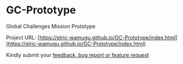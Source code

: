 # GC-Prototype
Global Challenges Mission Prototype

Project URL: [https://elric-wamugu.github.io/GC-Prototype/index.html](https://elric-wamugu.github.io/GC-Prototype/index.html)

Kindly submit your [feedback, bug report or feature request](/elric-wamugu/GC-Prototype/issues/new/choose)
